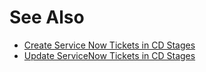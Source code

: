 # See Also

* [Create Service Now Tickets in CD Stages](create-service-now-tickets-in-cd-stages.md)
* [Update ServiceNow Tickets in CD Stages](update-service-now-tickets-in-cd-stages.md)

